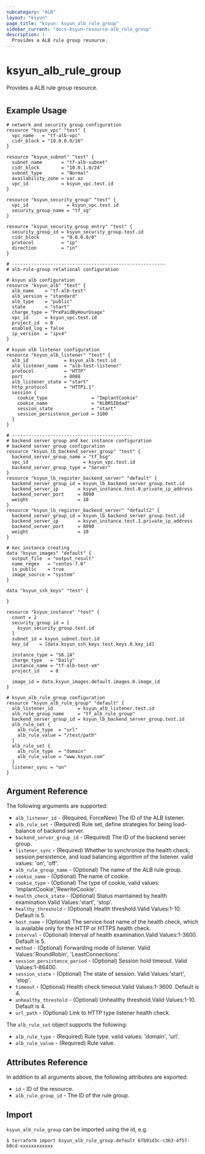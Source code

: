 ```yaml
---
subcategory: "ALB"
layout: "ksyun"
page_title: "ksyun: ksyun_alb_rule_group"
sidebar_current: "docs-ksyun-resource-alb_rule_group"
description: |-
  Provides a ALB rule group resource.
---
```


# ksyun_alb_rule_group

Provides a ALB rule group resource.

#

## Example Usage

```hcl
# network and security group configuration
resource "ksyun_vpc" "test" {
  vpc_name   = "tf-alb-vpc"
  cidr_block = "10.0.0.0/16"
}

resource "ksyun_subnet" "test" {
  subnet_name       = "tf-alb-subnet"
  cidr_block        = "10.0.1.0/24"
  subnet_type       = "Normal"
  availability_zone = var.az
  vpc_id            = ksyun_vpc.test.id
}

resource "ksyun_security_group" "test" {
  vpc_id              = ksyun_vpc.test.id
  security_group_name = "tf_sg"
}

resource "ksyun_security_group_entry" "test" {
  security_group_id = ksyun_security_group.test.id
  cidr_block        = "0.0.0.0/0"
  protocol          = "ip"
  direction         = "in"
}

# --------------------------------------------------------
# alb-rule-group relational configuration

# ksyun alb configuration
resource "ksyun_alb" "test" {
  alb_name    = "tf-alb-test"
  alb_version = "standard"
  alb_type    = "public"
  state       = "start"
  charge_type = "PrePaidByHourUsage"
  vpc_id      = ksyun_vpc.test.id
  project_id  = 0
  enabled_log = false
  ip_version  = "ipv4"
}

# ksyun alb listener configuration
resource "ksyun_alb_listener" "test" {
  alb_id             = ksyun_alb.test.id
  alb_listener_name  = "alb-test-listener"
  protocol           = "HTTP"
  port               = 8088
  alb_listener_state = "start"
  http_protocol      = "HTTP1.1"
  session {
    cookie_type                = "ImplantCookie"
    cookie_name                = "KLBRSIDdad"
    session_state              = "start"
    session_persistence_period = 3100
  }
}

# --------------------------------------------
# backend server group and kec instance configuration
# backend server group configuration
resource "ksyun_lb_backend_server_group" "test" {
  backend_server_group_name = "tf_bsg"
  vpc_id                    = ksyun_vpc.test.id
  backend_server_group_type = "Server"
}
resource "ksyun_lb_register_backend_server" "default" {
  backend_server_group_id = ksyun_lb_backend_server_group.test.id
  backend_server_ip       = ksyun_instance.test.0.private_ip_address
  backend_server_port     = 8090
  weight                  = 10
}
resource "ksyun_lb_register_backend_server" "default2" {
  backend_server_group_id = ksyun_lb_backend_server_group.test.id
  backend_server_ip       = ksyun_instance.test.1.private_ip_address
  backend_server_port     = 8090
  weight                  = 10
}

# kec instance creating
data "ksyun_images" "default" {
  output_file  = "output_result"
  name_regex   = "centos-7.0"
  is_public    = true
  image_source = "system"
}

data "ksyun_ssh_keys" "test" {

}

resource "ksyun_instance" "test" {
  count = 2
  security_group_id = [
    ksyun_security_group.test.id
  ]
  subnet_id = ksyun_subnet.test.id
  key_id    = [data.ksyun_ssh_keys.test.keys.0.key_id]

  instance_type = "S6.1A"
  charge_type   = "Daily"
  instance_name = "tf-alb-test-vm"
  project_id    = 0

  image_id = data.ksyun_images.default.images.0.image_id
}

# ksyun_alb_rule_group configuration
resource "ksyun_alb_rule_group" "default" {
  alb_listener_id         = ksyun_alb_listener.test.id
  alb_rule_group_name     = "tf_alb_rule_group"
  backend_server_group_id = ksyun_lb_backend_server_group.test.id
  alb_rule_set {
    alb_rule_type  = "url"
    alb_rule_value = "/test/path"
  }
  alb_rule_set {
    alb_rule_type  = "domain"
    alb_rule_value = "www.ksyun.com"
  }
  listener_sync = "on"
}
```

## Argument Reference

The following arguments are supported:

* `alb_listener_id` - (Required, ForceNew) The ID of the ALB listener.
* `alb_rule_set` - (Required) Rule set, define strategies for being load-balance of backend server.
* `backend_server_group_id` - (Required) The ID of the backend server group.
* `listener_sync` - (Required) Whether to synchronize the health check, session persistence, and load balancing algorithm of the listener. valid values: 'on', 'off'.
* `alb_rule_group_name` - (Optional) The name of the ALB rule group.
* `cookie_name` - (Optional) The name of cookie.
* `cookie_type` - (Optional) The type of cookie, valid values: 'ImplantCookie','RewriteCookie'.
* `health_check_state` - (Optional) Status maintained by health examination.Valid Values:'start', 'stop'.
* `healthy_threshold` - (Optional) Health threshold.Valid Values:1-10. Default is 5.
* `host_name` - (Optional) The service host name of the health check, which is available only for the HTTP or HTTPS health check.
* `interval` - (Optional) Interval of health examination.Valid Values:1-3600. Default is 5.
* `method` - (Optional) Forwarding mode of listener. Valid Values:'RoundRobin', 'LeastConnections'.
* `session_persistence_period` - (Optional) Session hold timeout. Valid Values:1-86400.
* `session_state` - (Optional) The state of session. Valid Values:'start', 'stop'.
* `timeout` - (Optional) Health check timeout.Valid Values:1-3600. Default is 4.
* `unhealthy_threshold` - (Optional) Unhealthy threshold.Valid Values:1-10. Default is 4.
* `url_path` - (Optional) Link to HTTP type listener health check.

The `alb_rule_set` object supports the following:

* `alb_rule_type` - (Required) Rule type. valid values: 'domain', 'url'.
* `alb_rule_value` - (Required) Rule value.

## Attributes Reference

In addition to all arguments above, the following attributes are exported:

* `id` - ID of the resource.
* `alb_rule_group_id` - The ID of the rule group.


## Import

`ksyun_alb_rule_group` can be imported using the id, e.g.

```
$ terraform import ksyun_alb_rule_group.default 67b91d3c-c363-4f57-b0cd-xxxxxxxxxxxx
```

